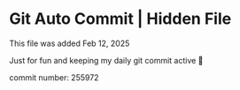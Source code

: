 # Git Auto Commit | Hidden File

This file was added Feb 12, 2025

Just for fun and keeping my daily git commit active 🤪

commit number: 255972
